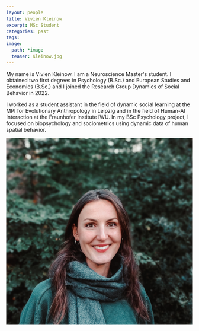 ```yaml
---
layout: people
title: Vivien Kleinow
excerpt: MSc Student
categories: past
tags:
image:
  path: *image
  teaser: Kleinow.jpg
---
```


My name is Vivien Kleinow. I am a Neuroscience Master's student. I obtained two first degrees in Psychology (B.Sc.) and European Studies and Economics (B.Sc.) and I joined the Research Group Dynamics of Social Behavior in 2022.
 
I worked as a student assistant in the field of dynamic social learning at the MPI for Evolutionary Anthropology in Leipzig and in the field of Human-AI Interaction at the Fraunhofer Institute IWU. In my BSc Psychology project, I focused on biopsychology and sociometrics using dynamic data of human spatial behavior. 



<div id="socialMedia" style="text-align:center">
    <a href="mailto:kleinow@evolbio.mpg.de"><i style="font-size:24px" class="fa fa-envelope"></i></a>
    <a href="https://twitter.com/vivknow"><i style="font-size:24px" class="fa fa-twitter"></i></a>
    <a href="https://www.linkedin.com/in/vivien-kleinow//"><i style="font-size:24px" class="fa fa-linkedin"></i></a>
</div>

<img src="../../images/Kleinow.jpg" class="center">